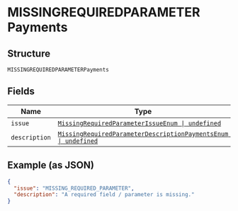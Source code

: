 
# MISSINGREQUIREDPARAMETER Payments

## Structure

`MISSINGREQUIREDPARAMETERPayments`

## Fields

| Name | Type | Tags | Description |
|  --- | --- | --- | --- |
| `issue` | [`MissingRequiredParameterIssueEnum \| undefined`](../../doc/models/missing-required-parameter-issue-enum.md) | Optional | - |
| `description` | [`MissingRequiredParameterDescriptionPaymentsEnum \| undefined`](../../doc/models/missing-required-parameter-description-payments-enum.md) | Optional | - |

## Example (as JSON)

```json
{
  "issue": "MISSING_REQUIRED_PARAMETER",
  "description": "A required field / parameter is missing."
}
```

